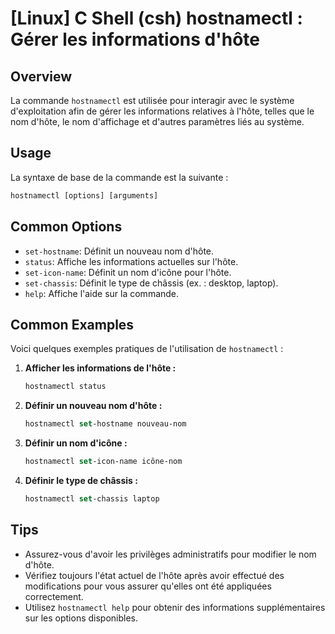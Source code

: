 # [Linux] C Shell (csh) hostnamectl : Gérer les informations d'hôte

## Overview
La commande `hostnamectl` est utilisée pour interagir avec le système d'exploitation afin de gérer les informations relatives à l'hôte, telles que le nom d'hôte, le nom d'affichage et d'autres paramètres liés au système.

## Usage
La syntaxe de base de la commande est la suivante :

```csh
hostnamectl [options] [arguments]
```

## Common Options
- `set-hostname`: Définit un nouveau nom d'hôte.
- `status`: Affiche les informations actuelles sur l'hôte.
- `set-icon-name`: Définit un nom d'icône pour l'hôte.
- `set-chassis`: Définit le type de châssis (ex. : desktop, laptop).
- `help`: Affiche l'aide sur la commande.

## Common Examples
Voici quelques exemples pratiques de l'utilisation de `hostnamectl` :

1. **Afficher les informations de l'hôte :**
   ```csh
   hostnamectl status
   ```

2. **Définir un nouveau nom d'hôte :**
   ```csh
   hostnamectl set-hostname nouveau-nom
   ```

3. **Définir un nom d'icône :**
   ```csh
   hostnamectl set-icon-name icône-nom
   ```

4. **Définir le type de châssis :**
   ```csh
   hostnamectl set-chassis laptop
   ```

## Tips
- Assurez-vous d'avoir les privilèges administratifs pour modifier le nom d'hôte.
- Vérifiez toujours l'état actuel de l'hôte après avoir effectué des modifications pour vous assurer qu'elles ont été appliquées correctement.
- Utilisez `hostnamectl help` pour obtenir des informations supplémentaires sur les options disponibles.
